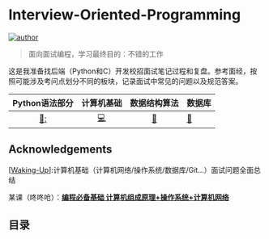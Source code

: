 # Interview-Oriented-Programming

[![author](https://img.shields.io/badge/Author-mr__menand-yellowgreen.svg)](https://mrmenand.github.io/)

> 面向面试编程，学习最终目的：不错的工作  

这是我准备找后端（Python和C）开发校招面试笔记过程和复盘。参考面经，按照可能涉及考问点划分不同的板块，记录面试中常见的问题以及规范答案。

<div align="center">

| Python语法部分 |计算机基础 |数据结构算法 | 数据库|
| :----------------------------------------: | :--------------------------------------------------: | :-------------------------------------------------------------: | --------------------------------------------------------------- |
|[:snake::](./Python语法部分.md)|[:computer:](计原+操作系统+网络.md)|[:art:]()|[:memo:]()|

</div>

## Acknowledgements

[[Waking-Up](https://github.com/wolverinn/Waking-Up)]:计算机基础（计算机网络/操作系统/数据库/Git...）面试问题全面总结

某课（咚咚呛）：[**编程必备基础 计算机组成原理+操作系统+计算机网络**](https://coding.imooc.com/class/355.html)



## 目录

